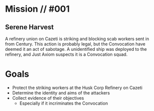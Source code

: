 # Mission // #001
## Serene Harvest
A refinery union on Cazeti is striking and blocking scab workers sent in from Century. This action is probably legal, but the Convocation have deemed it an act of sabotage. A unidentified ship was deployed to the refinery, and Just Axiom suspects it is a Convocation squad.

# Goals
- Protect the striking workers at the Husk Corp Refinery on Cazeti
- Determine the identity and aims of the attackers
- Collect evidence of their objectives
  - Especially if it incriminates the Convocation